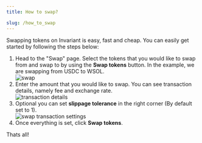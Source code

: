 ```yaml
---
title: How to swap?

slug: /how_to_swap
---
```


Swapping tokens on Invariant is easy, fast and cheap. You can easily get started by following the steps below:

1. Head to the "Swap" page. Select the tokens that you would like to swap from and swap to by using the **Swap tokens** button. In the example, we are swapping from USDC to WSOL.  
   ![swap](/img/docs/app/swap.png)
2. Enter the amount that you would like to swap. You can see transaction details, namely fee and exchange rate.  
   ![transaction details](/img/docs/app/transaction_details.png)
3. Optional you can set **slippage tolerance** in the right corner (By default set to 1).  
   ![swap transaction settings](/img/docs/app/swap_transaction_settings.png)
4. Once everything is set, click **Swap tokens**.

Thats all!
